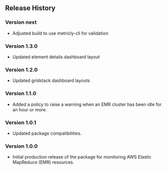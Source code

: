 ## Release History

### Version next

* Adjusted build to use metricly-cli for validation

### Version 1.3.0

* Updated element details dashboard layout

### Version 1.2.0

* Updated gridstack dashboard layouts

### Version 1.1.0

* Added a policy to raise a warning when an EMR cluster has been idle for an hour or more.

### Version 1.0.1

* Updated package compatibilities.

### Version 1.0.0

* Initial production release of the package for monitoring AWS Elastic MapReduce (EMR) resources.